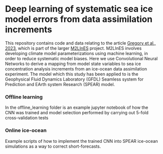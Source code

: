 # Deep learning of systematic sea ice model errors from data assimilation increments

This repository contains code and data relating to the article [Gregory et al., 2023](https://doi.org/10.48550/arXiv.2304.03832), which is part of the larger [M2LInES](https://m2lines.github.io) project. M2LInES involves developing climate model parameterizations using machine learning, in order to reduce systematic model biases. Here we use Convolutional Neural Networks to derive a mapping from model state variables to sea ice concentration analysis increments from an ice-ocean data assimilation experiment. The model which this study has been applied to is the Geophysical Fluid Dynamics Laboratory (GFDL) Seamless system for Prediction and EArth system Research (SPEAR) model.

### Offline learning

In the offline_learning folder is an example jupyter notebook of how the CNN was trained and model selection performed by carrying out 5-fold cross-validation tests

### Online ice-ocean

Example scripts of how to implement the trained CNN into SPEAR ice-ocean simulations as a way to correct short-forecasts.
